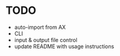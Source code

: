 # TODO
- auto-import from AX
- CLI
- input & output file control
- update README with usage instructions